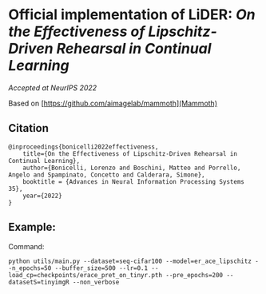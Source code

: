 # Official implementation of LiDER: *On the Effectiveness of Lipschitz-Driven Rehearsal in Continual Learning*

*Accepted at NeurIPS 2022*

Based on [https://github.com/aimagelab/mammoth](Mammoth)

## Citation

```
@inproceedings{bonicelli2022effectiveness,
    title={On the Effectiveness of Lipschitz-Driven Rehearsal in Continual Learning},
    author={Bonicelli, Lorenzo and Boschini, Matteo and Porrello, Angelo and Spampinato, Concetto and Calderara, Simone},
    booktitle = {Advances in Neural Information Processing Systems 35},
    year={2022}
}
```

## Example:

Command:

`python utils/main.py --dataset=seq-cifar100 --model=er_ace_lipschitz --n_epochs=50 --buffer_size=500 --lr=0.1 --load_cp=checkpoints/erace_pret_on_tinyr.pth --pre_epochs=200 --datasetS=tinyimgR --non_verbose`
